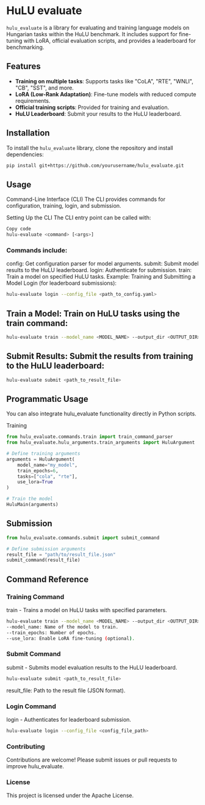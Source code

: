 # HuLU evaluate

`hulu_evaluate` is a library for evaluating and training language models on Hungarian tasks within the HuLU benchmark. It includes support for fine-tuning with LoRA, official evaluation scripts, and provides a leaderboard for benchmarking.

## Features

- **Training on multiple tasks**: Supports tasks like "CoLA", "RTE", "WNLI", "CB", "SST", and more.
- **LoRA (Low-Rank Adaptation)**: Fine-tune models with reduced compute requirements.
- **Official training scripts**: Provided for training and evaluation.
- **HuLU Leaderboard**: Submit your results to the HuLU leaderboard.

## Installation

To install the `hulu_evaluate` library, clone the repository and install dependencies:

```bash
pip install git+https://github.com/yourusername/hulu_evaluate.git
```

## Usage
Command-Line Interface (CLI)
The CLI provides commands for configuration, training, login, and submission.

Setting Up the CLI
The CLI entry point can be called with:

```bash
Copy code
hulu-evaluate <command> [<args>]
```
### Commands include:

config: Get configuration parser for model arguments.
submit: Submit model results to the HuLU leaderboard.
login: Authenticate for submission.
train: Train a model on specified HuLU tasks.
Example: Training and Submitting a Model
Login (for leaderboard submissions):

```bash
hulu-evaluate login --config_file <path_to_config.yaml>
```

## Train a Model: Train on HuLU tasks using the train command:

```bash
hulu-evaluate train --model_name <MODEL_NAME> --output_dir <OUTPUT_DIR> --train_epochs 6 --train_batch 8
```

## Submit Results: Submit the results from training to the HuLU leaderboard:

```bash
hulu-evaluate submit <path_to_result_file>
```
## Programmatic Usage
You can also integrate hulu_evaluate functionality directly in Python scripts.

Training
```python
from hulu_evaluate.commands.train import train_command_parser
from hulu_evaluate.hulu_arguments.train_arguments import HuluArgument

# Define training arguments
arguments = HuluArgument(
    model_name="my_model",
    train_epochs=6,
    tasks=["cola", "rte"],
    use_lora=True
)

# Train the model
HuluMain(arguments)
```
## Submission
```python
from hulu_evaluate.commands.submit import submit_command

# Define submission arguments
result_file = "path/to/result_file.json"
submit_command(result_file)
```
## Command Reference
### Training Command
train - Trains a model on HuLU tasks with specified parameters.

```bash
hulu-evaluate train --model_name <MODEL_NAME> --output_dir <OUTPUT_DIR> --train_epochs <EPOCHS>
--model_name: Name of the model to train.
--train_epochs: Number of epochs.
--use_lora: Enable LoRA fine-tuning (optional).
```
### Submit Command
submit - Submits model evaluation results to the HuLU leaderboard.

```bash
hulu-evaluate submit <path_to_result_file>
```
result_file: Path to the result file (JSON format).
### Login Command
login - Authenticates for leaderboard submission.

```bash
hulu-evaluate login --config_file <config_file_path>
```
### Contributing
Contributions are welcome! Please submit issues or pull requests to improve hulu_evaluate.

### License
This project is licensed under the Apache License.